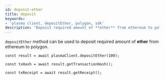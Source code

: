 ```yaml
---
id: deposit-ether
title: deposit
keywords: 
- 'plasma client, depositEther, polygon, sdk'
description: 'Deposit required amount of **ether** from ethereum to polygon.'
---
```


`depositEther` method can be used to deposit required amount of **ether** from ethereum to polygon.

```
const result = await plasmaClient.depositEther(100);

const txHash = await result.getTransactionHash();

const txReceipt = await result.getReceipt();

```
